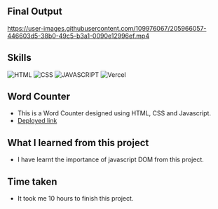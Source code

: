 ## Final Output

https://user-images.githubusercontent.com/109976067/205966057-446603d5-38b0-49c5-b3a1-0090e12996ef.mp4

## Skills

![HTML](https://img.shields.io/badge/HTML5-E34F26?style=for-the-badge&logo=html5&logoColor=white)
![CSS](https://img.shields.io/badge/CSS3-1572B6?style=for-the-badge&logo=css3&logoColor=white)
![JAVASCRIPT](https://img.shields.io/badge/JavaScript-F7DF1E?style=for-the-badge&logo=javascript&logoColor=black)
![Vercel](https://img.shields.io/badge/Vercel-000000?style=for-the-badge&logo=vercel&logoColor=white)

## Word Counter

- This is a Word Counter designed using HTML, CSS and Javascript.
- [Deployed link](https://word-counter-robin.vercel.app/)

## What I learned from this project

- I have learnt the importance of javascript DOM from this project.

## Time taken

- It took me 10 hours to finish this project.
